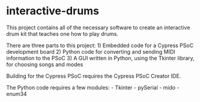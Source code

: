 interactive-drums
=================

This project contains all of the necessary software to create an interactive drum kit that teaches one how to play drums.

There are three parts to this project:
    1) Embedded code for a Cypress PSoC development board
    2) Python code for converting and sending MIDI information to the PSoC
    3) A GUI written in Python, using the Tkinter library, for choosing songs and modes

Building for the Cypress PSoC requires the Cypress PSoC Creator IDE.

The Python code requires a few modules:
    - Tkinter
    - pySerial
    - mido
    - enum34

